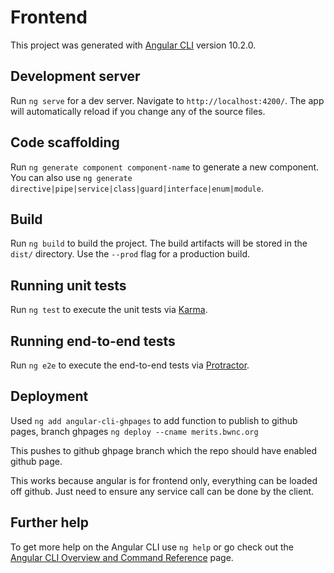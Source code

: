 # Frontend

This project was generated with [Angular CLI](https://github.com/angular/angular-cli) version 10.2.0.

## Development server

Run `ng serve` for a dev server. Navigate to `http://localhost:4200/`. The app will automatically reload if you change any of the source files.

## Code scaffolding

Run `ng generate component component-name` to generate a new component. You can also use `ng generate directive|pipe|service|class|guard|interface|enum|module`.

## Build

Run `ng build` to build the project. The build artifacts will be stored in the `dist/` directory. Use the `--prod` flag for a production build.

## Running unit tests

Run `ng test` to execute the unit tests via [Karma](https://karma-runner.github.io).

## Running end-to-end tests

Run `ng e2e` to execute the end-to-end tests via [Protractor](http://www.protractortest.org/).

## Deployment
Used `ng add angular-cli-ghpages` to add function to publish to github pages, branch ghpages
`ng deploy --cname merits.bwnc.org`

This pushes to github ghpage branch which the repo should have enabled github page.

This works because angular is for frontend only, everything can be loaded off github.  Just need to ensure any service call can be done by the client.

## Further help

To get more help on the Angular CLI use `ng help` or go check out the [Angular CLI Overview and Command Reference](https://angular.io/cli) page.
